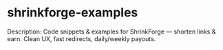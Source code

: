 # shrinkforge-examples
Description: Code snippets &amp; examples for ShrinkForge — shorten links &amp; earn. Clean UX, fast redirects, daily/weekly payouts.
